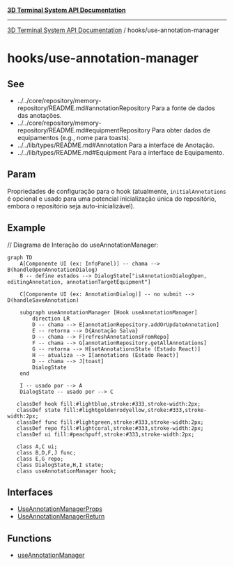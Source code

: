 [**3D Terminal System API Documentation**](../../README.md)

***

[3D Terminal System API Documentation](../../README.md) / hooks/use-annotation-manager

# hooks/use-annotation-manager

## See

 - ../../core/repository/memory-repository/README.md#annotationRepository Para a fonte de dados das anotações.
 - ../../core/repository/memory-repository/README.md#equipmentRepository Para obter dados de equipamentos (e.g., nome para toasts).
 - ../../lib/types/README.md#Annotation Para a interface de Anotação.
 - ../../lib/types/README.md#Equipment Para a interface de Equipamento.

## Param

Propriedades de configuração para o hook (atualmente, `initialAnnotations` é opcional e usado para uma potencial inicialização única do repositório, embora o repositório seja auto-inicializável).

## Example

// Diagrama de Interação do useAnnotationManager:
```mermaid
graph TD
    A[Componente UI (ex: InfoPanel)] -- chama --> B(handleOpenAnnotationDialog)
    B -- define estados --> DialogState["isAnnotationDialogOpen, editingAnnotation, annotationTargetEquipment"]

    C[Componente UI (ex: AnnotationDialog)] -- no submit --> D(handleSaveAnnotation)

    subgraph useAnnotationManager [Hook useAnnotationManager]
        direction LR
        D -- chama --> E[annotationRepository.addOrUpdateAnnotation]
        E -- retorna --> D{Anotação Salva}
        D -- chama --> F[refreshAnnotationsFromRepo]
        F -- chama --> G[annotationRepository.getAllAnnotations]
        G -- retorna --> H[setAnnotationsState (Estado React)]
        H -- atualiza --> I[annotations (Estado React)]
        D -- chama --> J[toast]
        DialogState
    end

    I -- usado por --> A
    DialogState -- usado por --> C

   classDef hook fill:#lightblue,stroke:#333,stroke-width:2px;
   classDef state fill:#lightgoldenrodyellow,stroke:#333,stroke-width:2px;
   classDef func fill:#lightgreen,stroke:#333,stroke-width:2px;
   classDef repo fill:#lightcoral,stroke:#333,stroke-width:2px;
   classDef ui fill:#peachpuff,stroke:#333,stroke-width:2px;

   class A,C ui;
   class B,D,F,J func;
   class E,G repo;
   class DialogState,H,I state;
   class useAnnotationManager hook;
```

## Interfaces

- [UseAnnotationManagerProps](interfaces/UseAnnotationManagerProps.md)
- [UseAnnotationManagerReturn](interfaces/UseAnnotationManagerReturn.md)

## Functions

- [useAnnotationManager](functions/useAnnotationManager.md)

